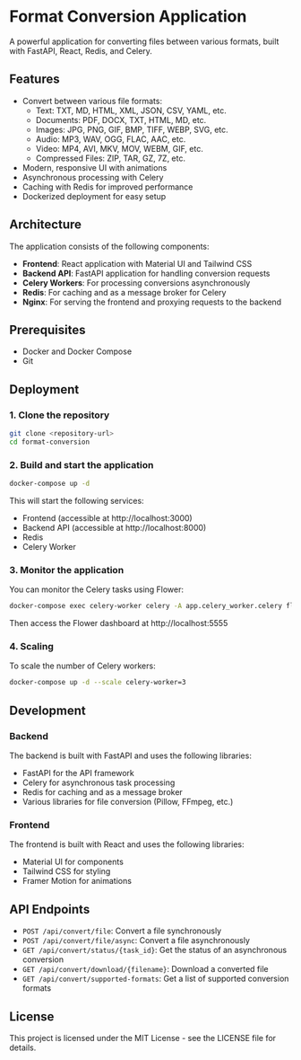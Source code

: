 # Format Conversion Application

A powerful application for converting files between various formats, built with FastAPI, React, Redis, and Celery.

## Features

- Convert between various file formats:
  - Text: TXT, MD, HTML, XML, JSON, CSV, YAML, etc.
  - Documents: PDF, DOCX, TXT, HTML, MD, etc.
  - Images: JPG, PNG, GIF, BMP, TIFF, WEBP, SVG, etc.
  - Audio: MP3, WAV, OGG, FLAC, AAC, etc.
  - Video: MP4, AVI, MKV, MOV, WEBM, GIF, etc.
  - Compressed Files: ZIP, TAR, GZ, 7Z, etc.
- Modern, responsive UI with animations
- Asynchronous processing with Celery
- Caching with Redis for improved performance
- Dockerized deployment for easy setup

## Architecture

The application consists of the following components:

- **Frontend**: React application with Material UI and Tailwind CSS
- **Backend API**: FastAPI application for handling conversion requests
- **Celery Workers**: For processing conversions asynchronously
- **Redis**: For caching and as a message broker for Celery
- **Nginx**: For serving the frontend and proxying requests to the backend

## Prerequisites

- Docker and Docker Compose
- Git

## Deployment

### 1. Clone the repository

```bash
git clone <repository-url>
cd format-conversion
```

### 2. Build and start the application

```bash
docker-compose up -d
```

This will start the following services:
- Frontend (accessible at http://localhost:3000)
- Backend API (accessible at http://localhost:8000)
- Redis
- Celery Worker

### 3. Monitor the application

You can monitor the Celery tasks using Flower:

```bash
docker-compose exec celery-worker celery -A app.celery_worker.celery flower --port=5555
```

Then access the Flower dashboard at http://localhost:5555

### 4. Scaling

To scale the number of Celery workers:

```bash
docker-compose up -d --scale celery-worker=3
```

## Development

### Backend

The backend is built with FastAPI and uses the following libraries:
- FastAPI for the API framework
- Celery for asynchronous task processing
- Redis for caching and as a message broker
- Various libraries for file conversion (Pillow, FFmpeg, etc.)

### Frontend

The frontend is built with React and uses the following libraries:
- Material UI for components
- Tailwind CSS for styling
- Framer Motion for animations

## API Endpoints

- `POST /api/convert/file`: Convert a file synchronously
- `POST /api/convert/file/async`: Convert a file asynchronously
- `GET /api/convert/status/{task_id}`: Get the status of an asynchronous conversion
- `GET /api/convert/download/{filename}`: Download a converted file
- `GET /api/convert/supported-formats`: Get a list of supported conversion formats

## License

This project is licensed under the MIT License - see the LICENSE file for details. 